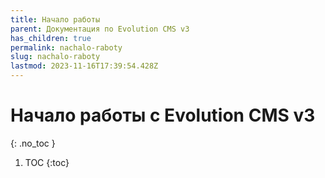 ```yaml
---
title: Начало работы
parent: Документация по Evolution CMS v3
has_children: true
permalink: nachalo-raboty
slug: nachalo-raboty
lastmod: 2023-11-16T17:39:54.428Z
---
```


# Начало работы с Evolution CMS v3
{: .no_toc }

1. TOC
{:toc}
